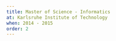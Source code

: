 ```yaml
---
title: Master of Science - Informatics
at: Karlsruhe Institute of Technology
when: 2014 - 2015
order: 2
---
```

